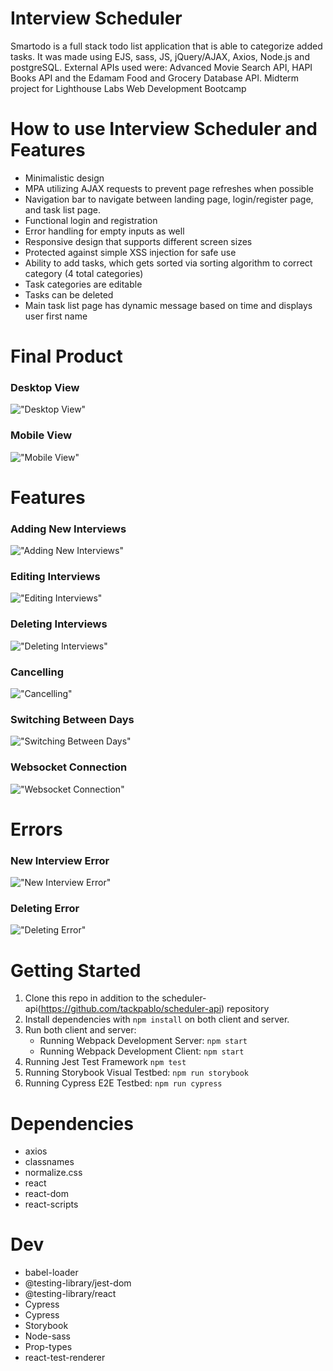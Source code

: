 # Interview Scheduler

Smartodo is a full stack todo list application that is able to categorize added tasks. It was made using EJS, sass, JS, jQuery/AJAX, Axios, Node.js and postgreSQL. External APIs used were: Advanced Movie Search API, HAPI Books API and the Edamam Food and Grocery Database API. Midterm project for Lighthouse Labs Web Development Bootcamp

# How to use Interview Scheduler and Features

- Minimalistic design
- MPA utilizing AJAX requests to prevent page refreshes when possible
- Navigation bar to navigate between landing page, login/register page, and task list page.
- Functional login and registration
- Error handling for empty inputs as well
- Responsive design that supports different screen sizes
- Protected against simple XSS injection for safe use
- Ability to add tasks, which gets sorted via sorting algorithm to correct category (4 total categories)
- Task categories are editable
- Tasks can be deleted
- Main task list page has dynamic message based on time and displays user first name

# Final Product

### Desktop View

!["Desktop View"]()

### Mobile View

!["Mobile View"]()

# Features

### Adding New Interviews

!["Adding New Interviews"]()

### Editing Interviews

!["Editing Interviews"]()

### Deleting Interviews

!["Deleting Interviews"]()

### Cancelling

!["Cancelling"]()

### Switching Between Days

!["Switching Between Days"]()

### Websocket Connection

!["Websocket Connection"]()

# Errors

### New Interview Error

!["New Interview Error"]()

### Deleting Error

!["Deleting Error"]()

# Getting Started

1. Clone this repo in addition to the scheduler-api(https://github.com/tackpablo/scheduler-api) repository
2. Install dependencies with `npm install` on both client and server.
3. Run both client and server:
   - Running Webpack Development Server: `npm start`
   - Running Webpack Development Client: `npm start`
4. Running Jest Test Framework `npm test`
5. Running Storybook Visual Testbed: `npm run storybook`
6. Running Cypress E2E Testbed: `npm run cypress`

# Dependencies

- axios
- classnames
- normalize.css
- react
- react-dom
- react-scripts

# Dev

- babel-loader
- @testing-library/jest-dom
- @testing-library/react
- Cypress
- Cypress
- Storybook
- Node-sass
- Prop-types
- react-test-renderer
